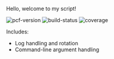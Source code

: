 Hello, welcome to my script!

![pcf-version](https://img.shields.io/badge/PCF-v1.0.0-blue.svg)
![build-status](https://img.shields.io/badge/build-passing-green.svg)
![coverage](https://img.shields.io/badge/coverage-0%25-red.svg)

Includes:
- Log handling and rotation
- Command-line argument handling
